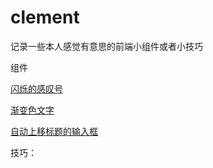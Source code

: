 # clement

记录一些本人感觉有意思的前端小组件或者小技巧



组件

[闪烁的感叹号](https://github.com/ck837/clement/blob/main/%E9%97%AA%E7%83%81%E7%9A%84%E6%84%9F%E5%8F%B9%E5%8F%B7.html)

[渐变色文字](https://github.com/ck837/clement/blob/main/%E6%B8%90%E5%8F%98%E8%89%B2%E6%96%87%E5%AD%97.html)

[自动上移标题的输入框](https://github.com/ck837/clement/blob/main/%E8%87%AA%E5%8A%A8%E4%B8%8A%E7%A7%BB%E6%A0%87%E9%A2%98%E7%9A%84%E8%BE%93%E5%85%A5%E6%A1%86.html)



技巧：
